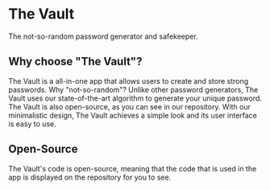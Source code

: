 # The Vault
The not-so-random password generator and safekeeper.

## Why choose "The Vault"?
The Vault is a all-in-one app that allows users to create and store strong passwords.
Why "not-so-random"? Unlike other password generators, The Vault uses our state-of-the-art
algorithm to generate your unique password.
The Vault is also open-source, as you can see in our repository.
With our minimalistic design, The Vault achieves a simple look and its user interface is easy to use.

## Open-Source
The Vault's code is open-source, meaning that the code that is used in the app is displayed
on the repository for you to see. 
